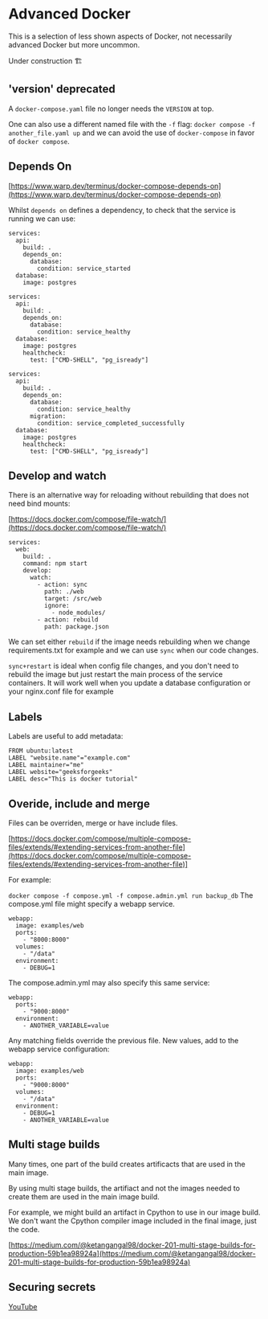 # Advanced Docker 

This is a selection of less shown aspects of Docker, not necessarily advanced Docker but more uncommon.

Under construction 🏗️

## 'version' deprecated

A `docker-compose.yaml` file no longer needs the `VERSION` at top.

One can also use a different named file with the `-f` flag: `docker compose -f another_file.yaml up` and we can avoid the use of `docker-compose` in favor of `docker compose`.


## Depends On

[https://www.warp.dev/terminus/docker-compose-depends-on](https://www.warp.dev/terminus/docker-compose-depends-on)

Whilst `depends on` defines a dependency, to check that the service is running we can use:

```
services:
  api:
    build: .
    depends_on:
      database:
        condition: service_started
  database:
    image: postgres

```

```
services:
  api:
    build: .
    depends_on:
      database:
        condition: service_healthy
  database:
    image: postgres
    healthcheck:
      test: ["CMD-SHELL", "pg_isready"]
```
```
services:
  api:
    build: .
    depends_on:
      database:
        condition: service_healthy
      migration:
        condition: service_completed_successfully
  database:
    image: postgres
    healthcheck:
      test: ["CMD-SHELL", "pg_isready"]
```

## Develop and watch

There is an alternative way for reloading without rebuilding that does not need bind mounts:

[https://docs.docker.com/compose/file-watch/](https://docs.docker.com/compose/file-watch/)

```
services:
  web:
    build: .
    command: npm start
    develop:
      watch:
        - action: sync
          path: ./web
          target: /src/web
          ignore:
            - node_modules/
        - action: rebuild
          path: package.json
```

We can set either `rebuild` if the image needs rebuilding when we change requirements.txt for example and we can use `sync` when our code changes.

`sync+restart` is ideal when config file changes, and you don't need to rebuild the image but just restart the main process of the service containers. It will work well when you update a database configuration or your nginx.conf file for example

## Labels

Labels are useful to add metadata:

```
FROM ubuntu:latest
LABEL "website.name"="example.com"
LABEL maintainer="me"
LABEL website="geeksforgeeks"
LABEL desc="This is docker tutorial"
```

## Overide, include and merge

Files can be overriden, merge or have include files.

[https://docs.docker.com/compose/multiple-compose-files/extends/#extending-services-from-another-file](https://docs.docker.com/compose/multiple-compose-files/extends/#extending-services-from-another-file)]

For example:

`docker compose -f compose.yml -f compose.admin.yml run backup_db`
The compose.yml file might specify a webapp service.

```
webapp:
  image: examples/web
  ports:
    - "8000:8000"
  volumes:
    - "/data"
  environment:
    - DEBUG=1
```
The compose.admin.yml may also specify this same service:

```
webapp:
  ports:
    - "9000:8000"
  environment:
    - ANOTHER_VARIABLE=value
```
Any matching fields override the previous file. New values, add to the webapp service configuration:

```
webapp:
  image: examples/web
  ports:
    - "9000:8000"
  volumes:
    - "/data"
  environment:
    - DEBUG=1
    - ANOTHER_VARIABLE=value
```
## Multi stage builds

Many times, one part of the build creates artificacts that are used in the main image.

By using multi stage builds, the artifiact and not the images needed to create them are used in the main image build.

For example, we might build an artifact in Cpython to use in our image build. We don't want the Cpython compiler image included in the final image, just the code.

[https://medium.com/@ketangangal98/docker-201-multi-stage-builds-for-production-59b1ea98924a](https://medium.com/@ketangangal98/docker-201-multi-stage-builds-for-production-59b1ea98924a)

## Securing secrets

[YouTube](https://www.youtube.com/watch?v=aK6sJDOn2Hc)